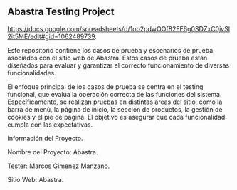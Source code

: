 <h2>Abastra Testing Project</h2>

https://docs.google.com/spreadsheets/d/1ob2pdwOOf82FF6g0SDZxC0jvSl2it5ME/edit#gid=1062489739.


Este repositorio contiene los casos de prueba y escenarios de prueba asociados con el sitio web de Abastra. 
Estos casos de prueba están diseñados para evaluar y garantizar el correcto funcionamiento de diversas funcionalidades.

El enfoque principal de los casos de prueba se centra en el testing funcional, que evalúa la operación correcta de las funciones del sistema. Específicamente, se realizan pruebas en distintas áreas del sitio, como la barra de menú, la página de inicio, la sección de productos, la gestión de cookies y el pie de página. El objetivo es asegurar que cada funcionalidad cumpla con las expectativas.

Información del Proyecto.

Nombre del Proyecto: Abastra.

Tester: Marcos Gimenez Manzano.

Sitio Web: Abastra.








